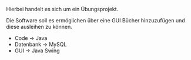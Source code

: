 Hierbei handelt es sich um ein Übungsprojekt.

Die Software soll es ermöglichen über eine GUI Bücher hinzuzufügen und diese ausleihen zu können.

- Code -> Java
- Datenbank -> MySQL
- GUI -> Java Swing
